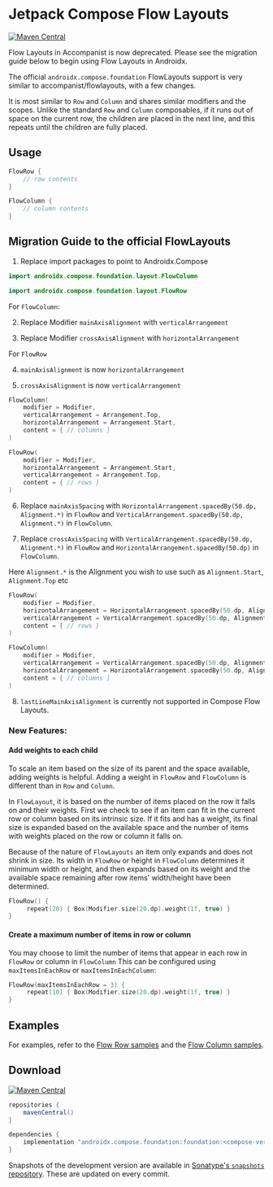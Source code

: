 # Jetpack Compose Flow Layouts

[![Maven Central](https://img.shields.io/maven-central/v/com.google.accompanist/accompanist-flowlayout)](https://search.maven.org/search?q=g:com.google.accompanist)

Flow Layouts in Accompanist is now deprecated. Please see the migration guide below to begin using 
Flow Layouts in Androidx.

The official `androidx.compose.foundation` FlowLayouts support is very similar to accompanist/flowlayouts, with a few changes.

It is most similar to `Row` and `Column` and shares similar modifiers and the scopes. 
Unlike the standard `Row` and `Column` composables, if it runs out of space on the current row, 
the children are placed in the next line, and this repeats until the children are fully placed.

## Usage
  
``` kotlin
FlowRow {
    // row contents
}

FlowColumn {
    // column contents
}
```

## Migration Guide to the official FlowLayouts

1. Replace import packages to point to Androidx.Compose
``` kotlin
import androidx.compose.foundation.layout.FlowColumn
```
  
``` kotlin
import androidx.compose.foundation.layout.FlowRow
```
  
For `FlowColumn`:  

2. Replace Modifier `mainAxisAlignment` with `verticalArrangement` 

3. Replace Modifier `crossAxisAlignment` with `horizontalArrangement`

  
For `FlowRow`  

4. `mainAxisAlignment` is now `horizontalArrangement`  

5. `crossAxisAlignment` is now `verticalArrangement`  

``` kotlin
FlowColumn(
    modifier = Modifier,
    verticalArrangement = Arrangement.Top,
    horizontalArrangement = Arrangement.Start,
    content = { // columns }
) 
```
  
``` kotlin
FlowRow(
    modifier = Modifier,
    horizontalArrangement = Arrangement.Start,
    verticalArrangement = Arrangement.Top,
    content = { // rows }
) 
```
  
6. Replace `mainAxisSpacing` with `HorizontalArrangement.spacedBy(50.dp, Alignment.*)` in `FlowRow` and `VerticalArrangement.spacedBy(50.dp, Alignment.*)` in `FlowColumn`.

7. Replace `crossAxisSpacing` with `VerticalArrangement.spacedBy(50.dp, Alignment.*)` in `FlowRow` and `HorizontalArrangement.spacedBy(50.dp)` in `FlowColumn`. 

Here `Alignment.*` is the Alignment you wish to use such as `Alignment.Start`, `Alignment.Top` etc

  
``` kotlin
FlowRow(
    modifier = Modifier,
    horizontalArrangement = HorizontalArrangement.spacedBy(50.dp, Alignment.Start),
    verticalArrangement = VerticalArrangement.spacedBy(50.dp, Alignment.Top),
    content = { // rows }
)
```

``` kotlin
FlowColumn(
    modifier = Modifier,
    verticalArrangement = VerticalArrangement.spacedBy(50.dp, Alignment.Top),
    horizontalArrangement = HorizontalArrangement.spacedBy(50.dp, Alignment.Start),
    content = { // columns }
)
```
  
8. `lastLineMainAxisAlignment` is currently not supported in Compose Flow Layouts.

### New Features: 
#### Add weights to each child
To scale an item based on the size of its parent and the space available, adding weights is helpful. 
Adding a weight in `FlowRow` and `FlowColumn` is different than in `Row` and `Column`.

In `FlowLayout`, it is based on the number of items placed on the row it falls on and their weights. 
First we check to see if an item can fit in the current row or column based on its intrinsic size. 
If it fits and has a weight, its final size is expanded based on the available space and the number of items 
with weights placed on the row or column it falls on. 

Because of the nature of `FlowLayouts` an item only expands and does not shrink in size. Its width in `FlowRow`
or height in `FlowColumn` determines it minimum width or height, and then expands based on its weight and 
the available space remaining after row items' width/height have been determined.

``` kotlin
FlowRow() { 
     repeat(20) { Box(Modifier.size(20.dp).weight(1f, true) } 
}
```

#### Create a maximum number of items in row or column
You may choose to limit the number of items that appear in each row in `FlowRow` or column in `FlowColumn`
This can be configured using `maxItemsInEachRow` or `maxItemsInEachColumn`: 
``` kotlin
FlowRow(maxItemsInEachRow = 3) { 
     repeat(10) { Box(Modifier.size(20.dp).weight(1f, true) } 
}
```

## Examples

For examples, refer to the [Flow Row samples](https://android.googlesource.com/platform/frameworks/support/+/refs/heads/androidx-main/compose/foundation/foundation-layout/samples/src/main/java/androidx/compose/foundation/layout/samples/FlowRowSample.kt) 
and the [Flow Column samples](https://android.googlesource.com/platform/frameworks/support/+/refs/heads/androidx-main/compose/foundation/foundation-layout/samples/src/main/java/androidx/compose/foundation/layout/samples/FlowColumnSample.kt).

## Download

[![Maven Central](https://img.shields.io/maven-central/v/com.google.accompanist/accompanist-flowlayout)](https://search.maven.org/search?q=g:com.google.accompanist)

```groovy
repositories {
    mavenCentral()
}

dependencies {
    implementation "androidx.compose.foundation:foundation:<compose-version>"
}
```

Snapshots of the development version are available in [Sonatype's `snapshots` repository][snap]. These are updated on every commit.

[compose]: https://developer.android.com/jetpack/compose
[snap]: https://oss.sonatype.org/content/repositories/snapshots/com/google/accompanist/accompanist-flowlayout/
